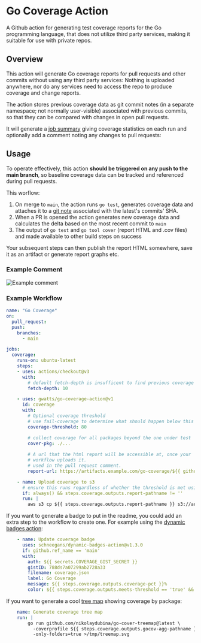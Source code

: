 # Go Coverage Action

A Github action for generating test coverage reports for the Go programming language, that does not utilize third party services, making it suitable for use with private repos.

## Overview

This action will generate Go coverage reports for pull requests and other commits without using any third party services:  Nothing is uploaded anywhere, nor do any services need to access the repo to produce coverage and change reports.

The action stores previous coverage data as git commit notes (in a separate namespace; not normally user-visible) associated with previous commits, so that they can be compared with changes in open pull requests.

It will generate a [job summary](https://github.blog/2022-05-09-supercharging-github-actions-with-job-summaries/) giving coverage statistics on each run and optionally add a comment noting any changes to pull requests:





## Usage

To operate effectively, this action **should be triggered on any push to the main branch**, so baseline coverage data can be tracked and referenced during pull requests.

This worflow:

1. On merge to `main`, the action runs `go test`, generates coverage data and attaches it to a [git note](https://git-scm.com/docs/git-notes) associated with the latest's commits' SHA.
2. When a PR is opened the action generates new coverage data and calculates the delta based on the most recent commit to `main`
3. The output of `go test` and `go tool cover` (report HTML and .cov files) and made available to other build steps on success


Your subsequent steps can then publish the report HTML somewhere, save it as an artifact or generate report graphs etc.


### Example Comment

![Example comment](./docs/comment.png)


### Example Workflow

```yaml
name: "Go Coverage"
on:
  pull_request:
  push:
    branches:
      - main

jobs:
  coverage:
    runs-on: ubuntu-latest
    steps:
    - uses: actions/checkout@v3
      with:
        # default fetch-depth is insufficent to find previous coverage notes
        fetch-depth: 10

    - uses: gwatts/go-coverage-action@v1
      id: coverage
      with:
        # Optional coverage threshold
        # use fail-coverage to determine what should happen below this threshold
        coverage-threshold: 80

        # collect coverage for all packages beyond the one under test
        cover-pkg: ./...
        
        # A url that the html report will be accessible at, once your
        # workflow uploads it.
        # used in the pull request comment.
        report-url: https://artifacts.example.com/go-coverage/${{ github.ref_name}}.html

    - name: Upload coverage to s3
      # ensure this runs regardless of whether the threshold is met using always()
      if: always() && steps.coverage.outputs.report-pathname != ''
      run: |
        aws s3 cp ${{ steps.coverage.outputs.report-pathname }} s3://artifacts.example.com-bucket/go-coverage/${{ github.ref_name}}.html
```


If you want to generate a badge to put in the readme, you could add an extra step to the workflow to create one.  For example using the [dynamic badges action](https://github.com/Schneegans/dynamic-badges-action):


```yaml
    - name: Update coverage badge
      uses: schneegans/dynamic-badges-action@v1.3.0
      if: github.ref_name == 'main'
      with:
        auth: ${{ secrets.COVERAGE_GIST_SECRET }}
        gistID: 788ds7a07299ab2728a33
        filename: coverage.json
        label: Go Coverage
        message: ${{ steps.coverage.outputs.coverage-pct }}%
        color: ${{ steps.coverage.outputs.meets-threshold == 'true' && 'green' || 'red' }}
```

If you want to generate a cool [tree map](https://github.com/nikolaydubina/go-cover-treemap) showing coverage by package:

```yaml
    name: Generate coverage tree map
    run: |
    	go run github.com/nikolaydubina/go-cover-treemap@latest \
          -coverprofile ${{ steps.coverage.outputs.gocov-agg-pathname }} \
          -only-folders=true >/tmp/treemap.svg
```
